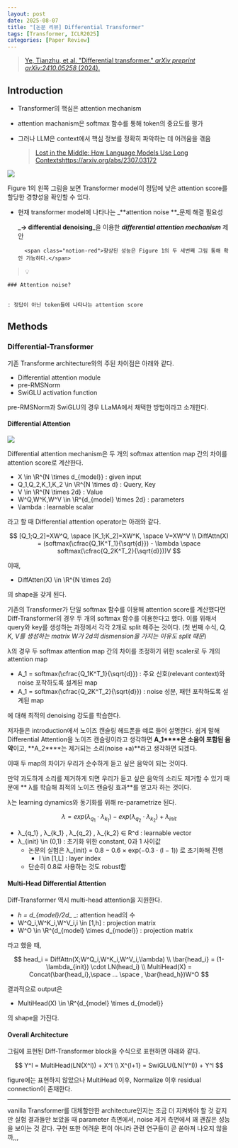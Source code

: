```yaml
---
layout: post
date: 2025-08-07
title: "[논문 리뷰] Differential Transformer"
tags: [Transformer, ICLR2025]
categories: [Paper Review]
---
```


> [Ye, Tianzhu, et al. "Differential transformer." ](https://arxiv.org/abs/2410.05258)[_arXiv preprint arXiv:2410.05258_](https://arxiv.org/abs/2410.05258)[ (2024).](https://arxiv.org/abs/2410.05258)



## Introduction

- Transformer의 핵심은 attention mechanism
- attention machanism은 softmax 함수를 통해 token의 중요도를 평가
- 그러나 LLM은 context에서 핵심 정보를 정확히 파악하는 데 어려움을 겪음

	> [Lost in the Middle: How Language Models Use Long Contextshttps://arxiv.org/abs/2307.03172](https://arxiv.org/abs/2307.03172)


![](https://prod-files-secure.s3.us-west-2.amazonaws.com/542b861c-36a8-4051-84e5-8804b6728dba/9083ea56-691a-4752-ae26-47f403431ac8/image.png?X-Amz-Algorithm=AWS4-HMAC-SHA256&X-Amz-Content-Sha256=UNSIGNED-PAYLOAD&X-Amz-Credential=ASIAZI2LB4663455EKNA%2F20251003%2Fus-west-2%2Fs3%2Faws4_request&X-Amz-Date=20251003T110103Z&X-Amz-Expires=3600&X-Amz-Security-Token=IQoJb3JpZ2luX2VjEKv%2F%2F%2F%2F%2F%2F%2F%2F%2F%2FwEaCXVzLXdlc3QtMiJHMEUCIQDTUGpr4BerL2wpHI%2FRRQNeKH%2F4v2E95G2WOepOCowZUgIgaAGVOyQ63UyJqf1JrXvA3kipgmnpyho9YWafSTf5RmUq%2FwMIRBAAGgw2Mzc0MjMxODM4MDUiDG%2FTIq39Fo1b%2FTy2ECrcA3EYH3Kzj%2BXEkCMMAb4IQDrsczVrKOZLomQoRYFM9Sm39z9aTELX%2FpvauhE5kct1RqxsNE9DS8vhi6twiLf9pdVaGkeJaPk%2BX1i77jthX858Q3kpzMYLWBfJ%2FYKst56CK%2Ff1T1rLSHBBkTyl006aH2oF%2FqZHwgdmcE8KdJiGupYshQWUSR%2F4B1RQewrztKQ6WYLX%2BRIEobA7UdWT%2FJ3MYyieQKQKMsH6abBvm2uVHr1BozntqYaPjP1F1AFp0Cspk%2Btiv7DHPb1VSF9CQXO4vm%2F4UVdvnHp4SpduWfF8C1NfQiVyP9%2FV11OX9kZMvj8tba4P6Gnsay4LlYjPbw2HBC3zUW3Of7x9JjFqWm7k2OhZuMHjfT9ZnrkAu6lLVtw5dIVPhdLMKU%2FtH9fHEA6WxhHNx2LLjlwho4A1WgIiQUnPgT3nOkBhDXrVpkMeZeTMg0WZGQXPpJRburZoSgv6qox0i9MgmKwWdAdFsoT0HSshkMK%2BiK6p8Q5CSdn5qNveIMK%2BP1ASWLBgxOm14xY74aLtlKZg4xUlRpQYlkNgL3i9ubmDrnSZfrajUDsgozcRh7Yns33l4dIJgTQVoAavPNwfq02uABa3IQR4YvF9TTqu7P94fxoVpk9kCrhTMNnP%2FsYGOqUBAYRuWhZFpF8CT0YdLrvHDovucz7v%2By9hMj1lf2Ek4YOI4I1UmCvYlvmtHLiaVXXPvmGCukGX%2F2ZxqXZzDN29GBh7p808lWpH97WW1IEdLVTe91fVjcWFqRiz4TEFmDkb9Pbjo01JrVTJaVjfvH2ep4wH%2B4GzjX4zOPZWjdxOeUx4UyiQoJ0okIm1mIL25H3Ci80qGvRi9TBFkPRVjVJTAQakbP%2Fk&X-Amz-Signature=660910d1578f9667aa98aa2e3100c80f15e25b105fb156289a9135b160f227b0&X-Amz-SignedHeaders=host&x-amz-checksum-mode=ENABLED&x-id=GetObject)


Figure 1의 왼쪽 그림을 보면 Transformer model이 정답에 낮은 attention score를 할당한 경향성을 확인할 수 있다.

- 현재 transformer model에 나타나는 _**attention noise **_문제 해결 필요성

	_**→ differential denoising**_을 이용한 _**differential attention mechanism**_ 제안


		<span class="notion-red">향상된 성능은 Figure 1의 두 세번째 그림 통해 확인 가능하다.</span>


> 💡 


	### Attention noise?


	: 정답이 아닌 token들에 나타나는 attention score



## Methods



### Differential-Transformer


기존 Transforme architecture와의 주된 차이점은 아래와 같다.

- Differential attention module
- pre-RMSNorm
- SwiGLU activation function

pre-RMSNorm과 SwiGLU의 경우 LLaMA에서 채택한 방법이라고 소개한다.



#### Differential Attention


![](https://prod-files-secure.s3.us-west-2.amazonaws.com/542b861c-36a8-4051-84e5-8804b6728dba/116d70b2-1963-4810-9167-f4c7d8a06e8f/image.png?X-Amz-Algorithm=AWS4-HMAC-SHA256&X-Amz-Content-Sha256=UNSIGNED-PAYLOAD&X-Amz-Credential=ASIAZI2LB4663455EKNA%2F20251003%2Fus-west-2%2Fs3%2Faws4_request&X-Amz-Date=20251003T110103Z&X-Amz-Expires=3600&X-Amz-Security-Token=IQoJb3JpZ2luX2VjEKv%2F%2F%2F%2F%2F%2F%2F%2F%2F%2FwEaCXVzLXdlc3QtMiJHMEUCIQDTUGpr4BerL2wpHI%2FRRQNeKH%2F4v2E95G2WOepOCowZUgIgaAGVOyQ63UyJqf1JrXvA3kipgmnpyho9YWafSTf5RmUq%2FwMIRBAAGgw2Mzc0MjMxODM4MDUiDG%2FTIq39Fo1b%2FTy2ECrcA3EYH3Kzj%2BXEkCMMAb4IQDrsczVrKOZLomQoRYFM9Sm39z9aTELX%2FpvauhE5kct1RqxsNE9DS8vhi6twiLf9pdVaGkeJaPk%2BX1i77jthX858Q3kpzMYLWBfJ%2FYKst56CK%2Ff1T1rLSHBBkTyl006aH2oF%2FqZHwgdmcE8KdJiGupYshQWUSR%2F4B1RQewrztKQ6WYLX%2BRIEobA7UdWT%2FJ3MYyieQKQKMsH6abBvm2uVHr1BozntqYaPjP1F1AFp0Cspk%2Btiv7DHPb1VSF9CQXO4vm%2F4UVdvnHp4SpduWfF8C1NfQiVyP9%2FV11OX9kZMvj8tba4P6Gnsay4LlYjPbw2HBC3zUW3Of7x9JjFqWm7k2OhZuMHjfT9ZnrkAu6lLVtw5dIVPhdLMKU%2FtH9fHEA6WxhHNx2LLjlwho4A1WgIiQUnPgT3nOkBhDXrVpkMeZeTMg0WZGQXPpJRburZoSgv6qox0i9MgmKwWdAdFsoT0HSshkMK%2BiK6p8Q5CSdn5qNveIMK%2BP1ASWLBgxOm14xY74aLtlKZg4xUlRpQYlkNgL3i9ubmDrnSZfrajUDsgozcRh7Yns33l4dIJgTQVoAavPNwfq02uABa3IQR4YvF9TTqu7P94fxoVpk9kCrhTMNnP%2FsYGOqUBAYRuWhZFpF8CT0YdLrvHDovucz7v%2By9hMj1lf2Ek4YOI4I1UmCvYlvmtHLiaVXXPvmGCukGX%2F2ZxqXZzDN29GBh7p808lWpH97WW1IEdLVTe91fVjcWFqRiz4TEFmDkb9Pbjo01JrVTJaVjfvH2ep4wH%2B4GzjX4zOPZWjdxOeUx4UyiQoJ0okIm1mIL25H3Ci80qGvRi9TBFkPRVjVJTAQakbP%2Fk&X-Amz-Signature=ca49048fa00fd0e66040e5e1aee18115e3203128c4df3ed9fcc885f85239bd3f&X-Amz-SignedHeaders=host&x-amz-checksum-mode=ENABLED&x-id=GetObject)


Differential attention mechanism은 두 개의 softmax attention map 간의 차이를 attention score로 계산한다.

- X \in \R^{N \times d\_{model}} : given input
- Q\_1,Q\_2,K\_1,K\_2 \in \R^{N \times d} : Query, Key
- V \in \R^{N \times 2d} : Value
- W^Q,W^K,W^V \in \R^{d\_{model} \times 2d} : parameters
- \lambda : learnable scalar

라고 할 때 Differential attention operator는 아래와 같다.


$$
[Q_1;Q_2]=XW^Q, \space [K_1;K_2]=XW^K, \space V=XW^V \\
DiffAttn(X) = (softmax(\cfrac{Q_1K^T_1}{\sqrt{d}}) - \lambda \space softmax(\cfrac{Q_2K^T_2}{\sqrt{d}}))V
$$


이때,

- DiffAtten(X) \in \R^{N \times 2d}

의 shape을 갖게 된다.


기존의 Transformer가 단일 softmax 함수를 이용해 attention score를 계산했다면 Diff-Transformer의 경우 두 개의 softmax 함수를 이용한다고 했다. 이를 위해서 query와 key를 생성하는 과정에서 각각 2개로 split 해주는 것이다. <span class="notion-red">(첫 번째 수식, </span><span class="notion-red">_Q, K, V를 생성하는 matrix W가 2d의 dismension을 가지는 이유도 split 때문_</span><span class="notion-red">)</span>


 λ의 경우 두 softmax attention map 간의 차이를 조정하기 위한 scaler로 두 개의 attention map

- A\_1 = softmax(\cfrac{Q\_1K^T\_1}{\sqrt{d}}) : 주요 신호(relevant context)와 noise 포착하도록 설계된 map
- A\_1 = softmax(\cfrac{Q\_2K^T\_2}{\sqrt{d}}) : noise 성분, 패턴 포착하도록 설계된 map 

에 대해 최적의 denoising 강도를 학습한다.


저자들은 introduction에서 노이즈 캔슬링 헤드폰을 예로 들어 설명한다. 쉽게 말해 Differential Attention을 노이즈 캔슬링이라고 생각하면 **A\_1****은 소음이 포함된 음악**이고, **A\_2****는 제거되는 소리(noise +a)**라고 생각하면 되겠다. 


이때 두 map의 차이가 우리가 순수하게 듣고 싶은 음악이 되는 것이다. 


만약 과도하게 소리를 제거하게 되면 우리가 듣고 싶은 음악의 소리도 제거할 수 있기 때문에 ** λ를 학습해 최적의 노이즈 캔슬링 효과**를 얻고자 하는 것이다.


λ는 learning dynamics와 동기화를 위해 re-parametrize 된다.


$$
\lambda = exp(\lambda_{q_1} \cdot \lambda_{k_1}) - exp(\lambda_{q_2} \cdot \lambda_{k_2}) + \lambda_{init}
$$

- λ\_{q\_1} , λ\_{k\_1} , λ\_{q\_2} , λ\_{k\_2} ∈ R^d : learnable vector
- λ\_{init} \in (0,1) : 초기화 위한 constant, 0과 1 사이값
	- 논문의 실험은 λ\_{init} = 0.8 − 0.6 × exp(−0.3 · (l − 1)) 로 초기화해 진행
		- l \in [1,L] : layer index
	- 단순히 0.8로 사용하는 것도 robust함


#### **Multi-Head Differential Attention**


Diff-Transformer 역시 multi-head attention을 지원한다.

- _h = d\_{model}/2d__ _: attention head의 수
- W^Q\_i,W^K\_i,W^V\_i,i \in [1,h] : projection matrix
- W^O \in \R^{d\_{model} \times d\_{model}} : projection matrix

라고 했을 때,


$$
head_i = DiffAttn(X;W^Q_i,W^K_i,W^V_i,\lambda) \\
\bar{head_i} = (1-\lambda_{init}) \cdot LN(head_i) \\
MultiHead(X) = Concat(\bar{head_i},\space ... \space , \bar{head_h})W^O
$$


결과적으로 output은

- MultiHead(X) \in \R^{d\_{model} \times d\_{model}}

의 shape을 가진다.



#### Overall Architecture


그림에 표현된 Diff-Transformer block을 수식으로 표현하면 아래와 같다.


$$
Y^l = MultiHead(LN(X^l)) + X^l \\
X^{l+1} = SwiGLU(LN(Y^l)) + Y^l
$$


figure에는 표현하지 않았으나 MultiHead 이후, Normalize 이후 residual connection이 존재한다.


---


vanilla Transformer를 대체할만한 architecture인지는 조금 더 지켜봐야 할 것 같지만 실험 결과들만 보았을 때 parameter 측면에서, noise 제거 측면에서 꽤 괜찮은 성능을 보이는 것 같다. 구현 또한 어려운 편이 아니라 관련 연구들이 곧 쏟아져 나오지 않을까,,,

